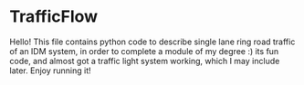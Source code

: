 # TrafficFlow
Hello! This file contains python code to describe single lane ring road traffic of an IDM system, in order to complete a module of my degree :) its fun code, and almost got a traffic light system working, which I may include later. Enjoy running it!
